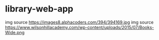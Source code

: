# library-web-app

img source https://images8.alphacoders.com/394/394169.jpg
img source https://www.wilsonhillacademy.com/wp-content/uploads/2015/07/Books-Wide.png